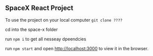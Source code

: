 
## SpaceX React Project

To use the project on your local computer `git clone ????`

cd into the space-x folder 

run `npm i` to get all nesseay dpeendcies

run `npm start` and open [http://localhost:3000](http://localhost:3000) to view it in the browser.

